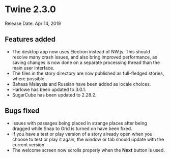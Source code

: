 # Twine 2.3.0

Release Date: Apr 14, 2019

## Features added

- The desktop app now uses Electron instead of NW.js. This should resolve many crash issues, and also bring improved performance, as saving changes is now done on a separate processing thread than the main user interface.
- The files in the story directory are now published as full-fledged stories, where possible.
- Bahasa Malaysia and Russian have been added as locale choices.
- Harlowe has been updated to 3.0.1.
- SugarCube has been updated to 2.28.2.

## Bugs fixed

- Issues with passages being placed in strange places after being dragged while Snap to Grid is turned on have been fixed.
- If you have a test or play version of a story already open when you choose to test or play it again, the window or tab should update with the current version.
- The welcome screen now scrolls properly when the **Next** button is used.

